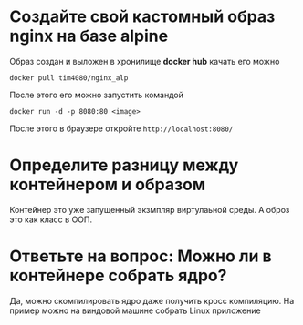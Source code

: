 # Создайте свой кастомный образ nginx на базе alpine

Образ создан и выложен в хронилище __docker hub__ качать его можно 

    docker pull tim4080/nginx_alp

После этого его можно запустить командой 

    docker run -d -p 8080:80 <image>

После этого в браузере откройте ```http://localhost:8080/```

# Определите разницу между контейнером и образом  

Контейнер это уже запущенный экзмпляр виртулаьной среды. А оброз это как класс в ООП. 

# Ответьте на вопрос: Можно ли в контейнере собрать ядро?

Да,  можно скомпилировать ядро даже получить кросс компиляцию. На пример можно на виндовой машине собрать Linux приложение 